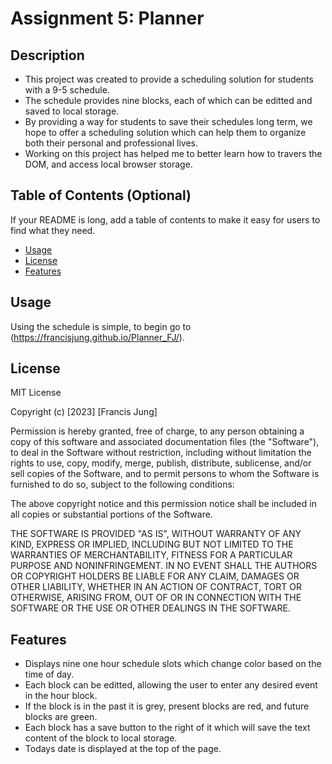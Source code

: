 # Assignment 5: Planner

## Description

- This project was created to provide a scheduling solution for students with a 9-5 schedule.
- The schedule provides nine blocks, each of which can be editted and saved to local storage.
- By providing a way for students to save their schedules long term, we hope to offer a scheduling solution which can help them to organize both their personal and professional lives.
- Working on this project has helped me to better learn how to travers the DOM, and access local browser storage. 

## Table of Contents (Optional)

If your README is long, add a table of contents to make it easy for users to find what they need.

- [Usage](#usage)
- [License](#license)
- [Features](#features)

## Usage

Using the schedule is simple, to begin go to (https://francisjung.github.io/Planner_FJ/).

## License

MIT License

Copyright (c) [2023] [Francis Jung]

Permission is hereby granted, free of charge, to any person obtaining a copy
of this software and associated documentation files (the "Software"), to deal
in the Software without restriction, including without limitation the rights
to use, copy, modify, merge, publish, distribute, sublicense, and/or sell
copies of the Software, and to permit persons to whom the Software is
furnished to do so, subject to the following conditions:

The above copyright notice and this permission notice shall be included in all
copies or substantial portions of the Software.

THE SOFTWARE IS PROVIDED "AS IS", WITHOUT WARRANTY OF ANY KIND, EXPRESS OR
IMPLIED, INCLUDING BUT NOT LIMITED TO THE WARRANTIES OF MERCHANTABILITY,
FITNESS FOR A PARTICULAR PURPOSE AND NONINFRINGEMENT. IN NO EVENT SHALL THE
AUTHORS OR COPYRIGHT HOLDERS BE LIABLE FOR ANY CLAIM, DAMAGES OR OTHER
LIABILITY, WHETHER IN AN ACTION OF CONTRACT, TORT OR OTHERWISE, ARISING FROM,
OUT OF OR IN CONNECTION WITH THE SOFTWARE OR THE USE OR OTHER DEALINGS IN THE
SOFTWARE.

## Features

- Displays nine one hour schedule slots which change color based on the time of day.
- Each block can be editted, allowing the user to enter any desired event in the hour block.
- If the block is in the past it is grey, present blocks are red, and future blocks are green.
- Each block has a save button to the right of it which will save the text content of the block to local storage.
- Todays date is displayed at the top of the page.